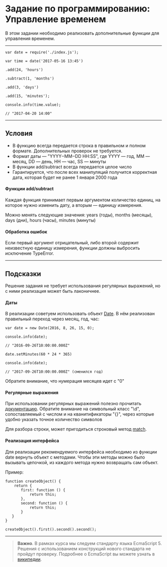 # Задание по программированию: Управление временем

В этом задании необходимо реализовать дополнительные функции для управления временем.

---

    var date = require('./index.js');

    var time = date('2017-05-16 13:45')

    .add(24, 'hours')

    .subtract(1, 'months')

    .add(3, 'days')

    .add(15, 'minutes');

    console.info(time.value);

    // "2017-04-20 14:00"
  
---

## Условия
- В функцию всегда передается строка в правильном и полном формате. Дополнительных проверок не требуется.
- Формат даты — "YYYY‒MM‒DD HH:SS", где YYYY — год, MM — месяц, DD — день, HH — час, SS — минуты
- В функции add/subtract всегда передается целое число
- Гарантируется, что после всех манипуляций получится корректная дата, которая будет не ранее 1 января 2000 года

#### Функции add/subtract
Каждая функция принимает первым аргументом количество единиц, на которое нужно изменить дату, а вторым — единицу измерения.

Можно менять следующие значения: years (годы), months (месяцы), days (дни), hours (часы), minutes (минуты)

#### Обработка ошибок
Если первый аргумент отрицательный, либо второй содержит неизвестную единицу измерения, функции должны выбросить исключение TypeError.

---

## Подсказки
Решение задания не требует использования регулярных выражений, но с ними реализация может быть лаконичнее.

#### Даты

В реализации советуем использовать объект [Date](https://developer.mozilla.org/ru/docs/Web/JavaScript/Reference/Global_Objects/Date). В нём реализован правильный переход через месяц, год, час:

    var date = new Date(2016, 8, 26, 15, 0);

    console.info(date);

    // "2016-09-26T10:00:00.000Z"

    date.setMinutes(60 * 24 * 365)

    console.info(date);

    // "2017-09-26T10:00:00.000Z" (сменился год)

Обратите внимание, что нумерация месяцев идет с "0"

#### Регулярные выражения
При использовании регулярных выражений полезно прочитать [документацию](https://developer.mozilla.org/ru/docs/Web/JavaScript/Reference/Global_Objects/RegExp). Обратите внимание на символьный класc "\d", сопоставляемый с числом и на кванитификаторы "{}", через которые удобно указать точное количество символов

Для разбора строки, может пригодиться строковый метод [match](https://developer.mozilla.org/ru/docs/Web/JavaScript/Reference/Global_Objects/String/match).

#### Реализация интерфейса
Для реализации рекомендуемого интерфейса необходимо из функции date вернуть объект с методами. Чтобы эти методы можно было вызывать цепочкой, из каждого метода нужно возвращать сам объект.

Пример:

    function createObject() {
        return {
           first: function () {
               return this;
           },
           second: function () {
               return this;
           }
       }
    }

    createObject().first().second().second();

---
> **Важно**. В рамках курса мы следуем стандарту языка EcmaScript 5. Решения с использованием конструкций нового стандарта не пройдут проверку. Подробнее о EcmaScript вы можете узнать в [википедии](https://ru.wikipedia.org/wiki/ECMAScript).